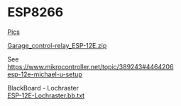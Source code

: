 # ESP8266

[Pics](https://cloud.githubusercontent.com/assets/5481207/12951245/b0706ba0-d011-11e5-9ee3-6636e1708172.jpg)

[Garage_control-relay_ESP-12E.zip](https://github.com/flexdigit/ESP8266/files/124979/Garage_control-relay_ESP-12E.zip)

See<br>
https://www.mikrocontroller.net/topic/389243#4464206<br>
[esp-12e-michael-u-setup](https://cloud.githubusercontent.com/assets/5481207/12978524/b0e3754e-d0d1-11e5-8e0f-f8d2b14018bd.jpg)

BlackBoard - Lochraster<br>
[ESP-12E-Lochraster.bb.txt](https://github.com/flexdigit/ESP8266/files/127693/ESP-12E-Lochraster.bb.txt)

